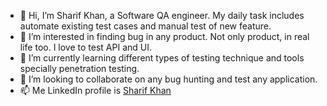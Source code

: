 - 👋 Hi, I’m Sharif Khan, a Software QA engineer. My daily task includes automate existing test cases and manual test of new feature. 
- 👀 I’m interested in finding bug in any product. Not only product, in real life too. I love to test API and UI.
- 🌱 I’m currently learning different types of testing technique and tools specially penetration testing.
- 💞️ I’m looking to collaborate on any bug hunting and test any application.
- 📫 Me LinkedIn profile is [Sharif Khan](linkedin.com/in/sharifkhan515)

<!---
SharifKhan515/SharifKhan515 is a ✨ special ✨ repository because its `README.md` (this file) appears on your GitHub profile.
You can click the Preview link to take a look at your changes.
--->
